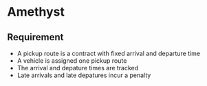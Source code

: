 # Amethyst

## Requirement

- A pickup route is a contract with fixed arrival and departure time
- A vehicle is assigned one pickup route
- The arrival and depature times are tracked
- Late arrivals and late depatures incur a penalty

